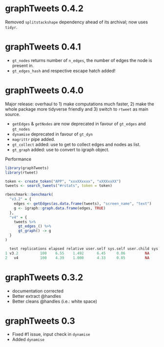 # graphTweets 0.4.2

Removed `splitstackshape` dependency ahead of its archival; now uses `tidyr`.

# graphTweets 0.4.1

* `gt_nodes` returns number of `n_edges`, the number of edges the node is present in.
* `gt_edges_hash` and respective escape hatch added! 

# graphTweets 0.4.0

Major release: overhaul to 1) make computations much faster, 2) make the whole package more tidyverse friendly and 3) switch to `rtweet` as main source.

* `getEdges` & `getNodes` are now deprecated in favour of `gt_edges` and `gt_nodes`
* `dynamise` deprecated in favour of `gt_dyn`
* `magrittr` pipe added.
* `gt_collect` added: use to get to collect edges and nodes as list.
* `gt_graph` added: use to convert to igraph object.

Performance

```r
library(graphTweets)
library(rtweet)

token <- create_token("APP", "xxxXXxxxx", "xXXXxxXX")
tweets <- search_tweets("#rstats", token = token)

rbenchmark::benchmark(
  "v3.2" = {
    edges <- getEdges(as.data.frame(tweets), "screen_name", "text")
    g <- igraph::graph.data.frame(edges, TRUE)
  },
  "v4" = {
    tweets %>% 
      gt_edges_() %>%  
      gt_graph() -> g
  }
)

  test replications elapsed relative user.self sys.self user.child sys.child
1 v3.2          100    6.55    1.492      6.45     0.06         NA        NA
2   v4          100    4.39    1.000      4.33     0.05         NA        NA
```

# graphTweets 0.3.2

* documentation corrected
* Better extract @handles
* Better cleans @handles (i.e.: white space)

# graphTweets 0.3

* Fixed #1 issue, input check in `dynamise`
* Added `dynamise`
